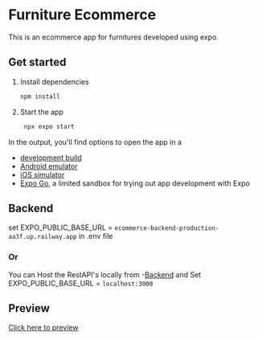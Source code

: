 
# Furniture Ecommerce

This is an ecommerce app for furnitures developed using expo. 
## Get started

1. Install dependencies

   ```bash
   npm install
   ```

2. Start the app

   ```bash
    npx expo start
   ```

In the output, you'll find options to open the app in a

- [development build](https://docs.expo.dev/develop/development-builds/introduction/)
- [Android emulator](https://docs.expo.dev/workflow/android-studio-emulator/)
- [iOS simulator](https://docs.expo.dev/workflow/ios-simulator/)
- [Expo Go](https://expo.dev/go), a limited sandbox for trying out app development with Expo

## Backend
   set EXPO_PUBLIC_BASE_URL = ```ecommerce-backend-production-aa3f.up.railway.app``` in .env file
   ### Or
  You can Host the RestAPI's locally from 
  -[Backend](https://github.com/Tiwariji-07/ecommerce-backend)
  and Set EXPO_PUBLIC_BASE_URL = ```localhost:3000```



## Preview
[Click here to preview](https://drive.google.com/file/d/15oqGV20FXMRNWz2Pav0ctMP-DsdMBJPc/view?usp=sharing)

